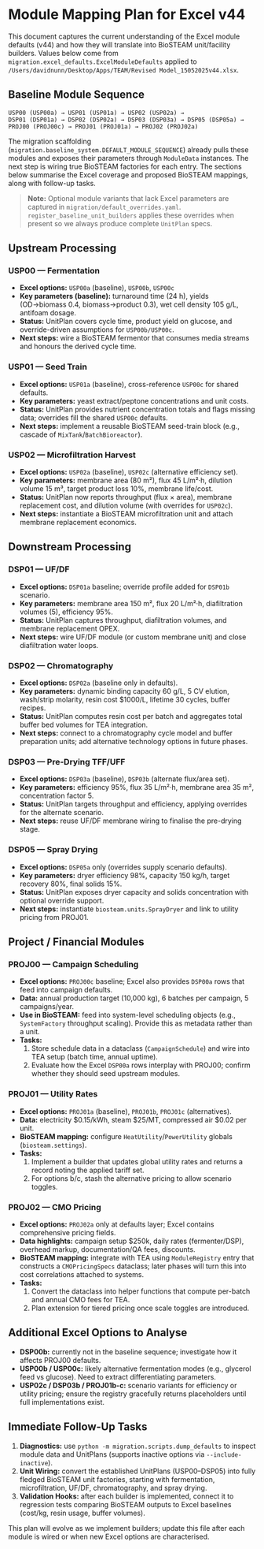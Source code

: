# Module Mapping Plan for Excel v44

This document captures the current understanding of the Excel module defaults (v44) and how they will translate into BioSTEAM unit/facility builders. Values below come from `migration.excel_defaults.ExcelModuleDefaults` applied to `/Users/davidnunn/Desktop/Apps/TEAM/Revised Model_15052025v44.xlsx`.

## Baseline Module Sequence

```
USP00 (USP00a) → USP01 (USP01a) → USP02 (USP02a) →
DSP01 (DSP01a) → DSP02 (DSP02a) → DSP03 (DSP03a) → DSP05 (DSP05a) →
PROJ00 (PROJ00c) → PROJ01 (PROJ01a) → PROJ02 (PROJ02a)
```

The migration scaffolding (`migration.baseline_system.DEFAULT_MODULE_SEQUENCE`) already pulls these modules and exposes their parameters through `ModuleData` instances. The next step is wiring true BioSTEAM factories for each entry. The sections below summarise the Excel coverage and proposed BioSTEAM mappings, along with follow-up tasks.

> **Note:** Optional module variants that lack Excel parameters are captured in
> `migration/default_overrides.yaml`. `register_baseline_unit_builders` applies
> these overrides when present so we always produce complete `UnitPlan` specs.

## Upstream Processing

### USP00 — Fermentation
- **Excel options:** `USP00a` (baseline), `USP00b`, `USP00c`
- **Key parameters (baseline):** turnaround time (24 h), yields (OD→biomass 0.4, biomass→product 0.3), wet cell density 105 g/L, antifoam dosage.
- **Status:** UnitPlan covers cycle time, product yield on glucose, and override-driven assumptions for `USP00b/USP00c`.
- **Next steps:** wire a BioSTEAM fermentor that consumes media streams and honours the derived cycle time.

### USP01 — Seed Train
- **Excel options:** `USP01a` (baseline), cross-reference `USP00c` for shared defaults.
- **Key parameters:** yeast extract/peptone concentrations and unit costs.
- **Status:** UnitPlan provides nutrient concentration totals and flags missing data; overrides fill the shared `USP00c` defaults.
- **Next steps:** implement a reusable BioSTEAM seed-train block (e.g., cascade of `MixTank`/`BatchBioreactor`).

### USP02 — Microfiltration Harvest
- **Excel options:** `USP02a` (baseline), `USP02c` (alternative efficiency set).
- **Key parameters:** membrane area (80 m²), flux 45 L/m²·h, dilution volume 15 m³, target product loss 10%, membrane life/cost.
- **Status:** UnitPlan now reports throughput (flux × area), membrane replacement cost, and dilution volume (with overrides for `USP02c`).
- **Next steps:** instantiate a BioSTEAM microfiltration unit and attach membrane replacement economics.

## Downstream Processing

### DSP01 — UF/DF
- **Excel options:** `DSP01a` baseline; override profile added for `DSP01b` scenario.
- **Key parameters:** membrane area 150 m², flux 20 L/m²·h, diafiltration volumes (5), efficiency 95%.
- **Status:** UnitPlan captures throughput, diafiltration volumes, and membrane replacement OPEX.
- **Next steps:** wire UF/DF module (or custom membrane unit) and close diafiltration water loops.

### DSP02 — Chromatography
- **Excel options:** `DSP02a` (baseline only in defaults).
- **Key parameters:** dynamic binding capacity 60 g/L, 5 CV elution, wash/strip molarity, resin cost $1000/L, lifetime 30 cycles, buffer recipes.
- **Status:** UnitPlan computes resin cost per batch and aggregates total buffer bed volumes for TEA integration.
- **Next steps:** connect to a chromatography cycle model and buffer preparation units; add alternative technology options in future phases.

### DSP03 — Pre-Drying TFF/UFF
- **Excel options:** `DSP03a` (baseline), `DSP03b` (alternate flux/area set).
- **Key parameters:** efficiency 95%, flux 35 L/m²·h, membrane area 35 m², concentration factor 5.
- **Status:** UnitPlan targets throughput and efficiency, applying overrides for the alternate scenario.
- **Next steps:** reuse UF/DF membrane wiring to finalise the pre-drying stage.

### DSP05 — Spray Drying
- **Excel options:** `DSP05a` only (overrides supply scenario defaults).
- **Key parameters:** dryer efficiency 98%, capacity 150 kg/h, target recovery 80%, final solids 15%.
- **Status:** UnitPlan exposes dryer capacity and solids concentration with optional override support.
- **Next steps:** instantiate `biosteam.units.SprayDryer` and link to utility pricing from PROJ01.

## Project / Financial Modules

### PROJ00 — Campaign Scheduling
- **Excel options:** `PROJ00c` baseline; Excel also provides `DSP00a` rows that feed into campaign defaults.
- **Data:** annual production target (10,000 kg), 6 batches per campaign, 5 campaigns/year.
- **Use in BioSTEAM:** feed into system-level scheduling objects (e.g., `SystemFactory` throughput scaling). Provide this as metadata rather than a unit.
- **Tasks:**
  1. Store schedule data in a dataclass (`CampaignSchedule`) and wire into TEA setup (batch time, annual uptime).
  2. Evaluate how the Excel `DSP00a` rows interplay with PROJ00; confirm whether they should seed upstream modules.

### PROJ01 — Utility Rates
- **Excel options:** `PROJ01a` (baseline), `PROJ01b`, `PROJ01c` (alternatives).
- **Data:** electricity $0.15/kWh, steam $25/MT, compressed air $0.02 per unit.
- **BioSTEAM mapping:** configure `HeatUtility`/`PowerUtility` globals (`biosteam.settings`).
- **Tasks:**
  1. Implement a builder that updates global utility rates and returns a record noting the applied tariff set.
  2. For options b/c, stash the alternative pricing to allow scenario toggles.

### PROJ02 — CMO Pricing
- **Excel options:** `PROJ02a` only at defaults layer; Excel contains comprehensive pricing fields.
- **Data highlights:** campaign setup $250k, daily rates (fermenter/DSP), overhead markup, documentation/QA fees, discounts.
- **BioSTEAM mapping:** integrate with TEA using `ModuleRegistry` entry that constructs a `CMOPricingSpecs` dataclass; later phases will turn this into cost correlations attached to systems.
- **Tasks:**
  1. Convert the dataclass into helper functions that compute per-batch and annual CMO fees for TEA.
  2. Plan extension for tiered pricing once scale toggles are introduced.

## Additional Excel Options to Analyse

- **DSP00b:** currently not in the baseline sequence; investigate how it affects PROJ00 defaults.
- **USP00b / USP00c:** likely alternative fermentation modes (e.g., glycerol feed vs glucose). Need to extract differentiating parameters.
- **USP02c / DSP03b / PROJ01b-c:** scenario variants for efficiency or utility pricing; ensure the registry gracefully returns placeholders until full implementations exist.

## Immediate Follow-Up Tasks

1. **Diagnostics:** use `python -m migration.scripts.dump_defaults` to inspect module data and UnitPlans (supports inactive options via `--include-inactive`).
2. **Unit Wiring:** convert the established UnitPlans (USP00–DSP05) into fully fledged BioSTEAM unit factories, starting with fermentation, microfiltration, UF/DF, chromatography, and spray drying.
3. **Validation Hooks:** after each builder is implemented, connect it to regression tests comparing BioSTEAM outputs to Excel baselines (cost/kg, resin usage, buffer volumes).

This plan will evolve as we implement builders; update this file after each module is wired or when new Excel options are characterised.
